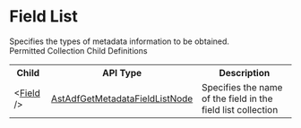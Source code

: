 # Field List

<div class="LanguageSummary"><div class ="SummaryItem">Specifies the types of metadata information to be obtained.</div></div><div class="SchemaBindingGroup"><div class="SchemaBindingGroupHeader">Permitted Collection Child Definitions</div><table id="SchemaBindingList" class="SchemaBindingList"><tbody><tr><th class="SchemaBindingNameColumnHeader">Child</th><th class="SchemaBindingTypeColumnHeader">API Type</th><th class="SchemaBindingSummaryColumnHeader">Description</th></tr><tr class="cd0"><td class="SchemaBindingName"><span class="punc">&lt;</span><a href=Varigence.Languages.Biml.DataFactory.AstAdfGetMetadataFieldListNode.html">Field</a><span class="punc"> /&gt;</span></td><td class="SchemaBindingType"><a href="../api-reference/Varigence.Languages.Biml.DataFactory.AstAdfGetMetadataFieldListNode.html">AstAdfGetMetadataFieldListNode</a></td><td class="SchemaBindingSummary">Specifies the name of the field in the field list collection</td></tr></tbody></table></div>